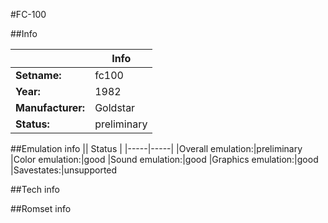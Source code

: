 #FC-100

##Info

||Info|
|-----|-----|
|**Setname:**|fc100
|**Year:**|1982
|**Manufacturer:**|Goldstar
|**Status:**|preliminary

##Emulation info
|| Status |
|-----|-----|
|Overall emulation:|preliminary
|Color emulation:|good
|Sound emulation:|good
|Graphics emulation:|good
|Savestates:|unsupported

##Tech info

##Romset info

<!--- START OF EDITED COMMENT DO NOT TOUCH TEXT ABOVE-->
